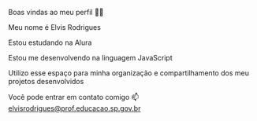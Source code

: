 Boas vindas ao meu perfil 💙💙

Meu nome é Elvis Rodrigues 

Estou estudando na Alura

Estou me desenvolvendo na linguagem JavaScript

Utilizo esse espaço para minha organização e compartilhamento dos meu projetos desenvolvidos

Você pode entrar em contato comigo 📫
elvisrodrigues@prof.educacao.sp.gov.br
